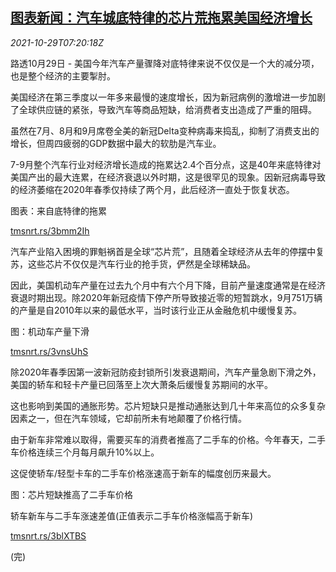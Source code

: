 <!--1635492662000-->
[图表新闻：汽车城底特律的芯片荒拖累美国经济增长](https://cn.reuters.com/article/graphic-us-economy-detroit-drag-1029-idCNKBS2HJ0U6)
------

<div><i>2021-10-29T07:20:18Z</i></div><p>路透10月29日 - 美国今年汽车产量骤降对底特律来说不仅仅是一个大的减分项，也是整个经济的主要掣肘。</p><p>美国经济在第三季度以一年多来最慢的速度增长，因为新冠病例的激增进一步加剧了全球供应链的紧张，导致汽车等商品短缺，给消费者支出造成了严重的阻碍。</p><p>虽然在7月、8月和9月席卷全美的新冠Delta变种病毒来捣乱，抑制了消费支出的增长，但周四疲弱的GDP数据中最大的软肋是汽车业。</p><p>7-9月整个汽车行业对经济增长造成的拖累达2.4个百分点，这是40年来底特律对美国产出的最大连累，在经济衰退以外时期，这是很罕见的现象。因新冠病毒导致的经济萎缩在2020年春季仅持续了两个月，此后经济一直处于恢复状态。</p><p>图表：来自底特律的拖累</p><p><a href="https://tmsnrt.rs/3bmm2Ih">tmsnrt.rs/3bmm2Ih</a></p><p>汽车产业陷入困境的罪魁祸首是全球“芯片荒”，且随着全球经济从去年的停摆中复苏，这些芯片不仅仅是汽车行业的抢手货，俨然是全球稀缺品。</p><p>因此，美国机动车产量在过去九个月中有六个月下降，目前产量速度通常是在经济衰退时期出现。除2020年新冠疫情下停产所导致接近零的短暂跳水，9月751万辆的产量是自2010年以来的最低水平，当时该行业正从金融危机中缓慢复苏。</p><p>图：机动车产量下滑</p><p><a href="https://tmsnrt.rs/3vnsUhS">tmsnrt.rs/3vnsUhS</a></p><p>除2020年春季因第一波新冠防疫封锁所引发衰退期间，汽车产量急剧下滑之外，美国的轿车和轻卡产量已回落至上次大萧条后缓慢复苏期间的水平。</p><p>这也影响到美国的通胀形势。芯片短缺只是推动通胀达到几十年来高位的众多复杂因素之一，但在汽车领域，它却前所未有地颠覆了价格行情。</p><p>由于新车非常难以取得，需要买车的消费者推高了二手车的价格。今年春天，二手车价格连续三个月每月飙升10%以上。</p><p>这促使轿车/轻型卡车的二手车价格涨速高于新车的幅度创历来最大。</p><p>图：芯片短缺推高了二手车价格</p><p>轿车新车与二手车涨速差值(正值表示二手车价格涨幅高于新车)</p><p><a href="https://tmsnrt.rs/3blXTBS">tmsnrt.rs/3blXTBS</a></p><p>(完)</p>
